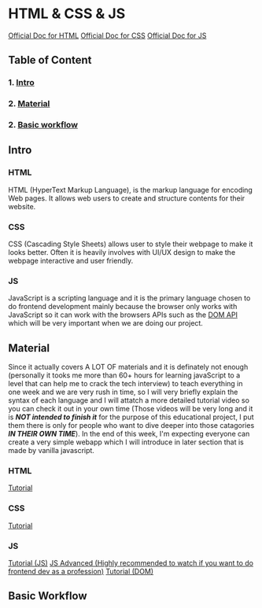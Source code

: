 # HTML & CSS & JS

[Official Doc for HTML](https://developer.mozilla.org/en-US/docs/Learn/Getting_started_with_the_web/HTML_basics)
[Official Doc for CSS](https://www.w3schools.com/css/)
[Official Doc for JS](https://developer.mozilla.org/en-US/docs/Web/JavaScript)

## Table of Content
### 1. [Intro](#intro)
### 2. [Material](#material)
### 2. [Basic workflow](#work-flow)

## Intro
### HTML
HTML (HyperText Markup Language), is the markup language for encoding Web pages. It allows web users to create and structure contents for their website.

### CSS
CSS (Cascading Style Sheets) allows user to style their webpage to make it looks better. Often it is heavily involves with UI/UX design to make the webpage interactive and user friendly.
### JS
JavaScript is a scripting language and it is the primary language chosen to do frontend development mainly because the browser only works with JavaScript so it can work with the browsers APIs such as the [DOM API](https://developer.mozilla.org/en-US/docs/Web/API/Document_Object_Model) which will be very important when we are doing our project.

## Material

Since it actually covers A LOT OF materials and it is definately not enough (personally it tooks me more than 60+ hours for learning javaScript to a level that can help me to crack the tech interview) to teach everything in one week and we are very rush in time, so I will very briefly explain the syntax of each language and I will attatch a more detailed tutorial video so you can check it out in your own time (Those videos will be very long and it is ***NOT intended to finish it*** for the purpose of this educational project, I put them there is only for people who want to dive deeper into those catagories ***IN THEIR OWN TIME***). In the end of this week, I'm expecting everyone can create a very simple webapp which I will introduce in later section that is made by vanilla javascript.

### HTML

[Tutorial](https://www.youtube.com/watch?v=pQN-pnXPaVg)
### CSS

[Tutorial](https://www.youtube.com/watch?v=1Rs2ND1ryYc)
### JS

[Tutorial (JS)](https://www.youtube.com/watch?v=PkZNo7MFNFg)
[JS Advanced (Highly recommended to watch if you want to do frontend dev as a profession)](https://www.youtube.com/watch?v=Bv_5Zv5c-Ts)
[Tutorial (DOM)](https://www.youtube.com/watch?v=y17RuWkWdn8)

## Basic Workflow



 








